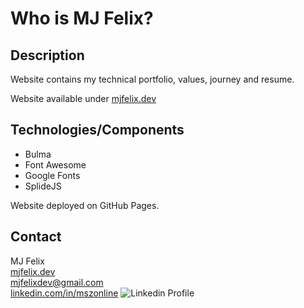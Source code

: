 # Who is MJ Felix?

## Description

Website contains my technical portfolio, values, journey and resume.

Website available under [mjfelix.dev](https://mjfelix.dev)

## Technologies/Components

- Bulma
- Font Awesome
- Google Fonts
- SplideJS

Website deployed on GitHub Pages.

## Contact

MJ Felix<br>
[mjfelix.dev](https://mjfelix.dev)<br>
mjfelixdev@gmail.com<br>
[linkedin.com/in/mszonline](https://www.linkedin.com/in/mjfelix/) ![Linkedin Profile](https://i.stack.imgur.com/gVE0j.png)
